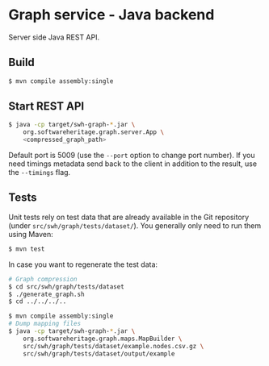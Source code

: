 Graph service - Java backend
============================

Server side Java REST API.

Build
-----

```bash
$ mvn compile assembly:single
```

Start REST API
--------------

```bash
$ java -cp target/swh-graph-*.jar \
    org.softwareheritage.graph.server.App \
    <compressed_graph_path>
```

Default port is 5009 (use the `--port` option to change port number). If you
need timings metadata send back to the client in addition to the result, use the
`--timings` flag.

Tests
-----

Unit tests rely on test data that are already available in the Git repository
(under `src/swh/graph/tests/dataset/`). You generally only need to run them using Maven:

```bash
$ mvn test
```

In case you want to regenerate the test data:

```bash
# Graph compression
$ cd src/swh/graph/tests/dataset
$ ./generate_graph.sh
$ cd ../../../..

$ mvn compile assembly:single
# Dump mapping files
$ java -cp target/swh-graph-*.jar \
    org.softwareheritage.graph.maps.MapBuilder \
    src/swh/graph/tests/dataset/example.nodes.csv.gz \
    src/swh/graph/tests/dataset/output/example
```
